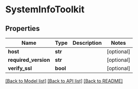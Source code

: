 # SystemInfoToolkit

## Properties
Name | Type | Description | Notes
------------ | ------------- | ------------- | -------------
**host** | **str** |  | [optional] 
**required_version** | **str** |  | [optional] 
**verify_ssl** | **bool** |  | [optional] 

[[Back to Model list]](../README.md#documentation-for-models) [[Back to API list]](../README.md#documentation-for-api-endpoints) [[Back to README]](../README.md)


